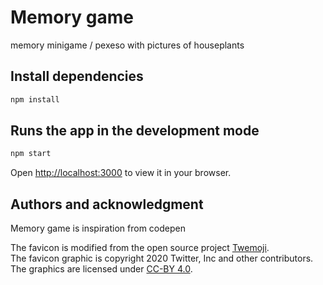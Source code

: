 # Memory game
memory minigame / pexeso with pictures of houseplants


## Install dependencies
```bash
npm install
 ```
## Runs the app in the development mode
 ```bash
npm start
 ```
Open [http://localhost:3000](http://localhost:3000) to view it in your browser.

## Authors and acknowledgment

Memory game is inspiration from codepen

The favicon is modified from the open source project [Twemoji](https://twemoji.twitter.com/).  
The favicon graphic is copyright 2020 Twitter, Inc and other contributors. The graphics are licensed under [CC-BY 4.0](https://creativecommons.org/licenses/by/4.0/).  
